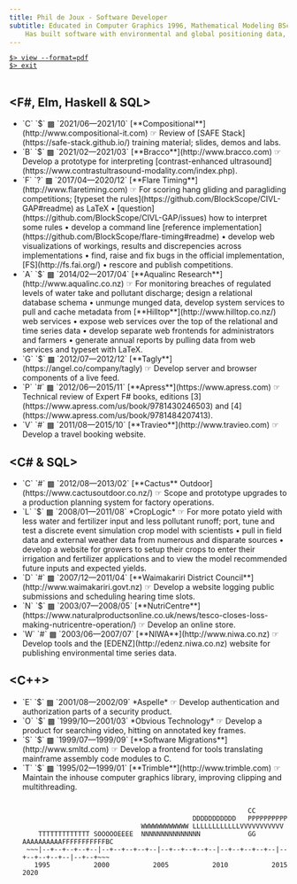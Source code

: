 ```yaml
---
title: Phil de Joux - Software Developer
subtitle: Educated in Computer Graphics 1996, Mathematical Modeling BSc Hons 1993/5 and Medicine 1982/5.<br>
    Has built software with environmental and global positioning data, video and scientific models.
---
```

<a href="/pdf/cv-phil-de-joux.pdf" role="button">`$> view --format=pdf`</a>  
<a href="/" role="button">`$> exit`</a>  
<br/>
<div class="work-history">
<h2 class="work-section">&lt;F#, Elm, Haskell &amp; SQL&gt;</h2>
<ul>
<li>
  <span class="cit">`C` `$` ▩ </span><span class="date">`2021/06—2021/10`</span>
  [**Compositional**](http://www.compositional-it.com) ☞ Review of [SAFE
  Stack](https://safe-stack.github.io/) training material; slides, demos and labs.</li>
<li>
  <span class="bracco">`B` `$` ▩ </span><span class="date">`2021/02—2021/03`</span>
  [**Bracco**](http://www.bracco.com) ☞ Develop a prototype for interpreting
  [contrast-enhanced
  ultrasound](https://www.contrastultrasound-modality.com/index.php).
</li>
<li>
  <span class="flaretiming">`F` `?` ▩ </span><span class="date">`2017/04—2020/12`</span>
  [**Flare Timing**](http://www.flaretiming.com) ☞ For scoring hang gliding and
  paragliding competitions; [typeset the
  rules](https://github.com/BlockScope/CIVL-GAP#readme) as LaTeX
  • [question](https://github.com/BlockScope/CIVL-GAP/issues) how to interpret
  some rules • develop a command line [reference
  implementation](https://github.com/BlockScope/flare-timing#readme) • develop
  web visualizations of workings, results and discrepencies across
  implementations • find, raise and fix bugs in the official implementation,
  [FS](http://fs.fai.org/) • rescore and publish competitions.
</li>
<li>
  <span class="aqualinc">`A` `$` ▩ </span><span class="date">`2014/02—2017/04`</span>
  [**Aqualinc Research**](http://www.aqualinc.co.nz) ☞ For monitoring breaches of regulated
  levels of water take and pollutant discharge; design a relational database
  schema • unmunge munged data, develop system services to pull and cache
  metadata from [**Hilltop**](http://www.hilltop.co.nz/) web services • expose
  web services over the top of the relational and time series data • develop
  separate web frontends for administrators and farmers • generate annual
  reports by pulling data from web services and typeset with LaTeX.
</li>
<li>
  <span class="tagly">`G` `$` ▩ </span><span class="date">`2012/07—2012/12`</span>
  [**Tagly**](https://angel.co/company/tagly) ☞ Develop server and browser
  components of a live feed.
</li>
<li>
  <span class="apress">`P` `#` ▩ </span><span class="date">`2012/06—2015/11`</span>
  [**Apress**](https://www.apress.com) ☞ Technical review of Expert F# books,
  editions [3](https://www.apress.com/us/book/9781430246503) and
  [4](https://www.apress.com/us/book/9781484207413).
</li>
<li>
  <span class="travieo">`V` `#` ▩ </span><span class="date">`2011/08—2015/10`</span>
  [**Travieo**](http://www.travieo.com) ☞ Develop a travel booking website.
</li>
<ul>
</div>
<div class="work-history">
<h2 class="work-section">&lt;C# & SQL&gt;</h2>
<ul>
<li>
  <span class="cactus">`C` `#` ▩ </span><span class="date">`2012/08—2013/02`</span>
  [**Cactus** Outdoor](https://www.cactusoutdoor.co.nz/) ☞ Scope and prototype
  upgrades to a production planning system for factory operations.
</li>
<li>
  <span class="croplogic">`L` `$` ▩ </span><span class="date">`2008/01—2011/08`</span>
  *CropLogic* ☞ For more potato yield with less water and fertilizer input and
  less pollutant runoff; port, tune and test a discrete event simulation crop
  model with scientists • pull in field data and external weather data from
  numerous and disparate sources • develop a website for growers to setup their
  crops to enter their irrigation and fertilizer applications and to view the
  model recommended future inputs and expected yields.
</li>
<li>
  <span class="waimak">`D` `#` ▩ </span><span class="date">`2007/12—2011/04`</span>
  [**Waimakariri District Council**](http://www.waimakariri.govt.nz) ☞ Develop
  a website logging public submissions and scheduling hearing time slots.
</li>
<li>
  <span class="nutricentre">`N` `$` ▩ </span><span class="date">`2003/07—2008/05`</span>
  [**NutriCentre**](https://www.naturalproductsonline.co.uk/news/tesco-closes-loss-making-nutricentre-operation/)
  ☞ Develop an online store.
</li>
<li>
  <span class="niwa">`W` `#` ▩ </span><span class="date">`2003/06—2007/07`</span>
  [**NIWA**](http://www.niwa.co.nz) ☞ Develop tools and the
  [EDENZ](http://edenz.niwa.co.nz) website for publishing environmental time
  series data.
</li>
</ul>
</div>
<div class="work-history">
<h2 class="work-section">&lt;C++&gt;</h2>
<ul>
<li>
  <span class="aspelle">`E` `$` ▩ </span><span class="date">`2001/08—2002/09`</span>
  *Aspelle* ☞ Develop authentication and authorization parts of a security
  product.
</li>
<li>
  <span class="obvious">`O` `$` ▩ </span><span class="date">`1999/10—2001/03`</span>
  *Obvious Technology* ☞ Develop a product for searching video, hitting on
  annotated key frames.
</li>
<li>
  <span class="sml">`S` `$` ▩ </span><span class="date">`1999/07—1999/09`</span>
  [**Software Migrations**](http://www.smltd.com) ☞ Develop a frontend for
  tools translating mainframe assembly code modules to C.
</li>
<li>
  <span class="trimble">`T` `$` ▩ </span><span class="date">`1995/02—1999/01`</span>
  [**Trimble**](http://www.trimble.com) ☞ Maintain the inhouse computer
  graphics library, improving clipping and multithreading.  </div>
</li>
<ul>
<pre>
<code>
                                                         <span class="cactus">CC</span>
                                           <span class="waimak">DDDDDDDDDDD</span>   <span class="apress">PPPPPPPPPP</span>
                              <span class="niwa">WWWWWWWWWWWW</span> <span class="croplogic">LLLLLLLLLLLL</span><span class="travieo">VVVVVVVVVVV</span>
    <span class="trimble">TTTTTTTTTTTTT</span> <span class="sml">S</span><span class="obvious">OOOOO</span><span class="aspelle">EEEE</span>  <span class="nutricentre">NNNNNNNNNNNNNNN</span>            <span class="tagly">GG</span>   <span class="aqualinc">AAAAAAAAAA</span><span class="flaretiming">FFFFFFFFFFF</span><span class="bracco">B</span><span class="cit">C</span>
 <span class="date">~~~|--+--+--+--+--|--+--+--+--+--|--+--+--+--+--|--+--+--+--+--|--+--+--+--+--|--+--+~~~</span>
 <span class="date">  1995           2000           2005           2010           2015           2020</span>
</code>
</pre>
